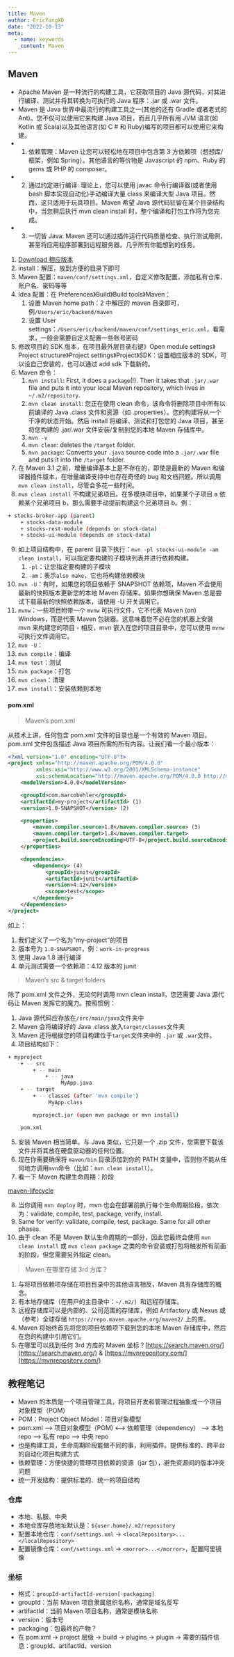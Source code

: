 ```yaml
---
title: Maven
author: EricYangXD
date: "2022-10-13"
meta:
  - name: keywords
    content: Maven
---
```


## Maven

- Apache Maven 是一种流行的构建工具，它获取项目的 Java 源代码，对其进行编译、测试并将其转换为可执行的 Java 程序：.jar 或 .war 文件。
- Maven 是 Java 世界中最流行的构建工具之一(其他的还有 Gradle 或者老式的 Ant)。您不仅可以使用它来构建 Java 项目，而且几乎所有用 JVM 语言(如 Kotlin 或 Scala)以及其他语言(如 C # 和 Ruby)编写的项目都可以使用它来构建。
- 1. 依赖管理：Maven 让您可以轻松地在项目中包含第 3 方依赖项（想想库/框架，例如 Spring）。其他语言的等价物是 Javascript 的 npm、Ruby 的 gems 或 PHP 的 composer。
- 2. 通过约定进行编译: 理论上，您可以使用 javac 命令行编译器(或者使用 bash 脚本实现自动化)手动编译大量 class 来编译大型 Java 项目。然而，这只适用于玩具项目。Maven 希望 Java 源代码驻留在某个目录结构中，当您稍后执行 mvn clean install 时，整个编译和打包工作将为您完成。
- 3. 一切皆 Java: Maven 还可以通过插件运行代码质量检查、执行测试用例，甚至将应用程序部署到远程服务器。几乎所有你能想到的任务。

1. [Download 相应版本](https://maven.apache.org/download.cgi?.)
2. install：解压，放到方便的目录下即可
3. Maven 配置：`maven/conf/settings.xml`，自定义修改配置，添加私有仓库、账户名、密码等等
4. Idea 配置：在 Preferences》Build》Build tools》Maven：
   1. 设置 Maven home path：2 中解压的 maven 目录即可，例`/Users/eric/backend/maven`
   2. 设置 User settings：`/Users/eric/backend/maven/conf/settings_eric.xml`，看需求，一般会需要自定义配置一些账号密码
5. 修改项目的 SDK 版本，在项目最外层目录右键》Open module settings》Project structure》Project settings》Project》SDK：设置相应版本的 SDK，可以设自己安装的，也可以通过 add sdk 下载新的。
6. Maven 命令：
   1. `mvn install`: First, it does a `package`(!). Then it takes that `.jar/.war` file and puts it into your local Maven repository, which lives in `~/.m2/repository`.
   2. `mvn clean install`: 您正在使用 clean 命令，该命令将删除项目中所有以前编译的 Java .class 文件和资源（如 .properties）。您的构建将从一个干净的状态开始。然后 install 将编译、测试和打包您的 Java 项目，甚至将您构建的 .jar/.war 文件安装/复制到您的本地 Maven 存储库中。
   3. `mvn -v`
   4. `mvn clean`: deletes the `/target` folder.
   5. `mvn package`: Converts your `.java` source code into a `.jar/.war` file and puts it into the `/target` folder.
7. 在 Maven 3.1 之前，增量编译基本上是不存在的，即使是最新的 Maven 和编译器插件版本，在增量编译支持中也存在奇怪的 bug 和文档问题。所以调用`mvn clean install`，尽管会多花一些时间。
8. `mvn clean install` 不构建兄弟项目。在多模块项目中，如果某个子项目 a 依赖某个兄弟项目 b，那么需要手动提前构建这个兄弟项目 b。例：

```bash
+ stocks-broker-app (parent)
    + stocks-data-module
    + stocks-rest-module (depends on stock-data)
    + stocks-ui-module (depends on stock-data)
```

9. 如上项目结构中，在 parent 目录下执行：`mvn -pl stocks-ui-module -am clean install`，可以指定要构建的子模块列表并进行依赖构建。
   1. `-pl`：让您指定要构建的子模块
   2. `-am`：表示`also make`，它也将构建依赖模块
10. `mvn -U`：有时，如果您的项目依赖于 SNAPSHOT 依赖项，Maven 不会使用最新的快照版本更新您的本地 Maven 存储库。如果你想确保 Maven 总是尝试下载最新的快照依赖版本，请使用 -U 开关调用它。
11. `mvnw`：一些项目附带一个 `mvnw` 可执行文件，它不代表 Maven (on) Windows，而是代表 Maven 包装器。这意味着您不必在您的机器上安装 mvn 来构建您的项目 - 相反，mvn 嵌入在您的项目目录中，您可以使用 `mvnw` 可执行文件调用它。
12. `mvn -U`：
13. `mvn compile`：编译
14. `mvn test`：测试
15. `mvn package`：打包
16. `mvn clean`：清理
17. `mvn install`：安装依赖到本地

#### pom.xml

> Maven’s pom.xml

从技术上讲，任何包含 pom.xml 文件的目录也是一个有效的 Maven 项目。 pom.xml 文件包含描述 Java 项目所需的所有内容。让我们看一个最小版本：

```xml
<?xml version="1.0" encoding="UTF-8"?>
<project xmlns="http://maven.apache.org/POM/4.0.0"
         xmlns:xsi="http://www.w3.org/2001/XMLSchema-instance"
         xsi:schemaLocation="http://maven.apache.org/POM/4.0.0 http://maven.apache.org/xsd/maven-4.0.0.xsd">
    <modelVersion>4.0.0</modelVersion>

    <groupId>com.marcobehler</groupId>
    <artifactId>my-project</artifactId> (1)
    <version>1.0-SNAPSHOT</version> (2)

    <properties>
        <maven.compiler.source>1.8</maven.compiler.source> (3)
        <maven.compiler.target>1.8</maven.compiler.target>
        <project.build.sourceEncoding>UTF-8</project.build.sourceEncoding>
    </properties>

    <dependencies>
        <dependency> (4)
            <groupId>junit</groupId>
            <artifactId>junit</artifactId>
            <version>4.12</version>
            <scope>test</scope>
        </dependency>
    </dependencies>
</project>
```

如上：

1. 我们定义了一个名为"my-project"的项目
2. 版本号为 `1.0-SNAPSHOT`，例：`work-in-progress`
3. 使用 Java 1.8 进行编译
4. 单元测试需要一个依赖项：4.12 版本的 junit

> Maven’s src & target folders

除了 pom.xml 文件之外，无论何时调用 mvn clean install，您还需要 Java 源代码让 Maven 发挥它的魔力。按照惯例：

1. Java 源代码应存放在`/src/main/java`文件夹中
2. Maven 会将编译好的 Java .class 放入`target/classes`文件夹
3. Maven 还将根据您的项目构建位于`target`文件夹中的 `.jar` 或 `.war`文件。
4. 项目结构如下：

```bash
+ myproject
    + -- src
        + -- main
            + -- java
                 MyApp.java
    + -- target
        + -- classes (after 'mvn compile')
             MyApp.class

        myproject.jar (upon mvn package or mvn install)

    pom.xml
```

5. 安装 Maven 相当简单。与 Java 类似，它只是一个 .zip 文件，您需要下载该文件并将其放在硬盘驱动器的任何位置。
6. 现在你需要确保将 `maven/bin` 目录添加到你的 PATH 变量中，否则你不能从任何地方调用`mvn`命令（比如：`mvn clean install`）。
7. 看一下 Maven 构建生命周期：阶段

[maven-lifecycle](../../assets/maven-lifecycle.png)

8. 当你调用 `mvn deploy` 时，mvn 也会在部署前执行每个生命周期阶段，依次为：validate, compile, test, package, verify, install.
9. Same for verify: validate, compile, test, package. Same for all other phases.
10. 由于 clean 不是 Maven 默认生命周期的一部分，因此您最终会使用 `mvn clean install` 或 `mvn clean package` 之类的命令安装或打包将触发所有前面的阶段，但您需要另外指定 clean。

> Maven 在哪里存储 3rd 方库？

1. 与将项目依赖项存储在项目目录中的其他语言相反，Maven 具有存储库的概念。
2. 有本地存储库（在用户的主目录中：`~/.m2/`）和远程存储库。
3. 远程存储库可以是内部的、公司范围的存储库，例如 Artifactory 或 Nexus 或 （参考）全球存储 `https://repo.maven.apache.org/maven2/` 上的库。
4. Maven 将始终首先将您的项目依赖项下载到您的本地 Maven 存储库中，然后在您的构建中引用它们。
5. 在哪里可以找到任何 3rd 方库的 Maven 坐标？[https://search.maven.org/](https://search.maven.org/) & [https://mvnrepository.com/](https://mvnrepository.com/)

## 教程笔记

- Maven 的本质是一个项目管理工具，将项目开发和管理过程抽象成一个项目对象模型（POM）
- POM：Project Object Model：项目对象模型
- pom.xml --> 项目对象模型（POM) <--> 依赖管理（dependency） --> 本地 repo --> 私有 repo --> 中央 repo
- 也是构建工具，生命周期阶段能做不同的事，利用插件。提供标准的、跨平台的自动化项目构建方式
- 依赖管理：方便快捷的管理项目依赖的资源（jar 包），避免资源间的版本冲突问题
- 统一开发结构：提供标准的、统一的项目结构

### 仓库

- 本地、私服、中央
- 本地仓库存放地址默认是：`${user.home}/.m2/repository`
- 配置本地仓库：`conf/settings.xml` -> `<localRepository>...</localRepository>`
- 配置镜像仓库：`conf/settings.xml` -> `<morror>...</morror>`，配置阿里镜像

### 坐标

- 格式：`groupId-artifactId-version[-packaging]`
- groupId：当前 Maven 项目隶属组织名称，通常是域名反写
- artifactId：当前 Maven 项目名称，通常是模块名称
- version：版本号
- packaging：包最终的产物？
- 在 pom.xml -> project 层级 -> build -> plugins -> plugin -> 需要的插件信息：groupId、artifactId、version
